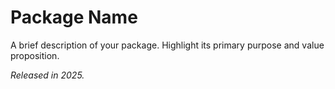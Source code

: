 # Package Name



A brief description of your package. Highlight its primary purpose and value proposition.



*Released in 2025.*
